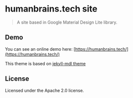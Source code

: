 # humanbrains.tech site
> A site based in Google Material Design Lite library.

## Demo

You can see an online demo here: [https://humanbrains.tech/](https://humanbrains.tech/)

This theme is based on [jekyll-mdl theme](https://github.com/gdgmanagua/jekyll-mdl)

## License
Licensed under the Apache 2.0 license.




